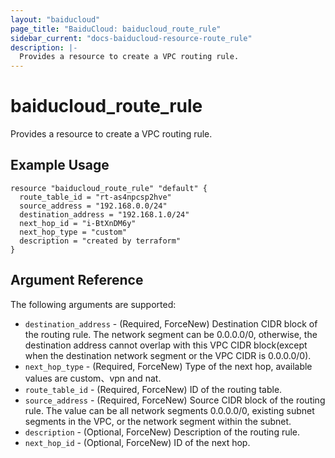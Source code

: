 ```yaml
---
layout: "baiducloud"
page_title: "BaiduCloud: baiducloud_route_rule"
sidebar_current: "docs-baiducloud-resource-route_rule"
description: |-
  Provides a resource to create a VPC routing rule.
---
```


# baiducloud_route_rule

Provides a resource to create a VPC routing rule.

## Example Usage

```hcl
resource "baiducloud_route_rule" "default" {
  route_table_id = "rt-as4npcsp2hve"
  source_address = "192.168.0.0/24"
  destination_address = "192.168.1.0/24"
  next_hop_id = "i-BtXnDM6y"
  next_hop_type = "custom"
  description = "created by terraform"
}
```

## Argument Reference

The following arguments are supported:

* `destination_address` - (Required, ForceNew) Destination CIDR block of the routing rule. The network segment can be 0.0.0.0/0, otherwise, the destination address cannot overlap with this VPC CIDR block(except when the destination network segment or the VPC CIDR is 0.0.0.0/0).
* `next_hop_type` - (Required, ForceNew) Type of the next hop, available values are custom、vpn and nat.
* `route_table_id` - (Required, ForceNew) ID of the routing table.
* `source_address` - (Required, ForceNew) Source CIDR block of the routing rule. The value can be all network segments 0.0.0.0/0, existing subnet segments in the VPC, or the network segment within the subnet.
* `description` - (Optional, ForceNew) Description of the routing rule.
* `next_hop_id` - (Optional, ForceNew) ID of the next hop.



